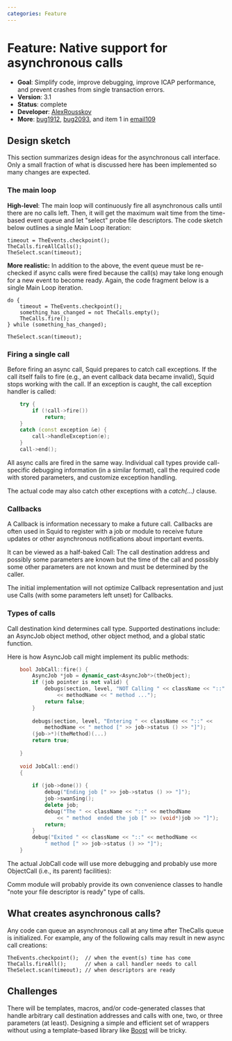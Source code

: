 ```yaml
---
categories: Feature
---
```

# Feature: Native support for asynchronous calls

- **Goal**: Simplify code, improve debugging, improve ICAP
performance, and prevent crashes from single transaction errors.
- **Version**: 3.1
- **Status**: complete
- **Developer**: [AlexRousskov](/AlexRousskov)
- **More**:
    [bug1912](https://bugs.squid-cache.org/show_bug.cgi?id=1912),
    [bug2093](https://bugs.squid-cache.org/show_bug.cgi?id=2093), and
    item 1 in
    [email109](http://www.squid-cache.org/mail-archive/squid-dev/200707/0109.html)

## Design sketch

This section summarizes design ideas for the asynchronous call
interface. Only a small fraction of what is discussed here has been
implemented so many changes are expected.

### The main loop

**High-level**: The main loop will continuously fire all asynchronous
calls until there are no calls left. Then, it will get the maximum wait
time from the time-based event queue and let "select" probe file
descriptors. The code sketch below outlines a single Main Loop
iteration:

    timeout = TheEvents.checkpoint();
    TheCalls.fireAllCalls();
    TheSelect.scan(timeout);

**More realistic:** In addition to the above, the event queue must be
re-checked if async calls were fired because the call(s) may take long
enough for a new event to become ready. Again, the code fragment below
is a single Main Loop iteration.

    do {
        timeout = TheEvents.checkpoint();
        something_has_changed = not TheCalls.empty();
        TheCalls.fire();
    } while (something_has_changed);
    
    TheSelect.scan(timeout);

### Firing a single call

Before firing an async call, Squid prepares to catch call exceptions. If
the call itself fails to fire (e.g., an event callback data became
invalid), Squid stops working with the call. If an exception is caught,
the call exception handler is called:

```c++
    try {
        if (!call->fire())
            return;
    }
    catch (const exception &e) {
        call->handleException(e);
    }
    call->end();
```

All async calls are fired in the same way. Individual call types provide
call-specific debugging information (in a similar format), call the
required code with stored parameters, and customize exception handling.

The actual code may also catch other exceptions with a *catch(...)*
clause.

### Callbacks

A Callback is information necessary to make a future call. Callbacks are
often used in Squid to register with a job or module to receive future
updates or other asynchronous notifications about important events.

It can be viewed as a half-baked Call: The call destination address and
possibly some parameters are known but the time of the call and possibly
some other parameters are not known and must be determined by the
caller.

The initial implementation will not optimize Callback representation and
just use Calls (with some parameters left unset) for Callbacks.

### Types of calls

Call destination kind determines call type. Supported destinations
include: an AsyncJob object method, other object method, and a global
static function.

Here is how AsyncJob call might implement its public methods:
```c++
    bool JobCall::fire() {
        AsyncJob *job = dynamic_cast<AsyncJob*>(theObject);
        if (job pointer is not valid) {
            debugs(section, level, "NOT Calling " << className << "::"
                << methodName << " method ...");
            return false;
        }
    
        debugs(section, level, "Entering " << className << "::" <<
            methodName << " method [" >> job->status () >> "]");
        (job->*)(theMethod)(...)
        return true;
    
    }
    
    void JobCall::end()
    {
    
        if (job->done()) {
            debug("Ending job [" >> job->status () >> "]");
            job->swanSing();
            delete job;
            debug("The " << className << "::" << methodName
                << " method  ended the job [" >> (void*)job >> "]");
            return;
        }
        debug("Exited " << className << "::" << methodName <<
            " method [" >> job->status () >> "]");
    }
```

The actual JobCall code will use more debugging and probably use more
ObjectCall (i.e., its parent) facilities):

Comm module will probably provide its own convenience classes to handle
"note your file descriptor is ready" type of calls.

## What creates asynchronous calls?

Any code can queue an asynchronous call at any time after TheCalls queue
is initialized. For example, any of the following calls may result in
new async call creations:

    TheEvents.checkpoint();  // when the event(s) time has come
    TheCalls.fireAll();      // when a call handler needs to call
    TheSelect.scan(timeout); // when descriptors are ready

## Challenges

There will be templates, macros, and/or code-generated classes that
handle arbitrary call destination addresses and calls with one, two, or
three parameters (at least). Designing a simple and efficient set of
wrappers without using a template-based library like
[Boost](http://www.boost.org/) will be tricky.